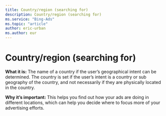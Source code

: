 ```yaml
---
title: Country/region (searching for)
description: Country/region (searching for)
ms.service: "Bing-Ads"
ms.topic: "article"
author: eric-urban
ms.author: eur
---
```


# Country/region (searching for)

**What it is:**     The name of a country if the user’s geographical intent can be determined. The country is set if the user’s intent is a country or sub geography of the country, and not necessarily if they are physically located in the country.

**Why it’s important:**     This helps you find out how your ads are doing in different locations, which can help you decide where to focus more of your advertising efforts.


